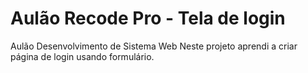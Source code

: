 # Aulão Recode Pro - Tela de login
 Aulão Desenvolvimento de Sistema Web
 Neste projeto aprendi a criar página de login usando formulário.
